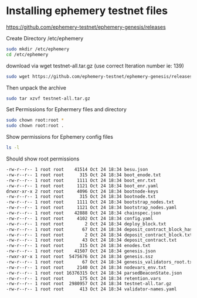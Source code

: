 # Installing  ephemery testnet files 

https://github.com/ephemery-testnet/ephemery-genesis/releases

Create Directory /etc/ephemery

```bash
sudo mkdir /etc/ephemery
cd /etc/ephemery
```

download via wget testnet-all.tar.gz (use correct Iteration number ie: 139)

```bash
sudo wget https://github.com/ephemery-testnet/ephemery-genesis/releases/download/ephemery-140/testnet-all.tar.gz
```

Then unpack the archive 

```bash
sudo tar xzvf testnet-all.tar.gz
```

Set Permissions for Ephermery files and directory

```bash
sudo chown root:root *
sudo chown root:root .
```

Show permissions for Ephemery config files

```bash
ls -l
```
Should show root permissions

```bash
-rw-r--r-- 1 root root    41514 Oct 24 18:34 besu.json
-rw-r--r-- 1 root root      315 Oct 24 18:34 boot_enode.txt
-rw-r--r-- 1 root root     1111 Oct 24 18:34 boot_enr.txt
-rw-r--r-- 1 root root     1121 Oct 24 18:34 boot_enr.yaml
drwxr-xr-x 2 root root     4096 Oct 24 18:34 bootnode-keys
-rw-r--r-- 1 root root      315 Oct 24 18:34 bootnode.txt
-rw-r--r-- 1 root root     1111 Oct 24 18:34 bootstrap_nodes.txt
-rw-r--r-- 1 root root     1121 Oct 24 18:34 bootstrap_nodes.yaml
-rw-r--r-- 1 root root    42888 Oct 24 18:34 chainspec.json
-rw-r--r-- 1 root root     4102 Oct 24 18:34 config.yaml
-rw-r--r-- 1 root root        2 Oct 24 18:34 deploy_block.txt
-rw-r--r-- 1 root root       67 Oct 24 18:34 deposit_contract_block_hash.txt
-rw-r--r-- 1 root root        2 Oct 24 18:34 deposit_contract_block.txt
-rw-r--r-- 1 root root       43 Oct 24 18:34 deposit_contract.txt
-rw-r--r-- 1 root root      315 Oct 24 18:34 enodes.txt
-rw-r--r-- 1 root root    41507 Oct 24 18:34 genesis.json
-rwxr-xr-x 1 root root  5475676 Oct 24 18:34 genesis.ssz
-rw-r--r-- 1 root root       67 Oct 24 18:34 genesis_validators_root.txt
-rw-r--r-- 1 root root     2140 Oct 24 18:34 nodevars_env.txt
-rw-r--r-- 1 root root 16376315 Oct 24 18:34 parsedBeaconState.json
-rw-r--r-- 1 root root      175 Oct 24 18:34 retention.vars
-rw-r--r-- 1 root root  2980957 Oct 24 18:34 testnet-all.tar.gz
-rw-r--r-- 1 root root      413 Oct 24 18:34 validator-names.yaml
```



